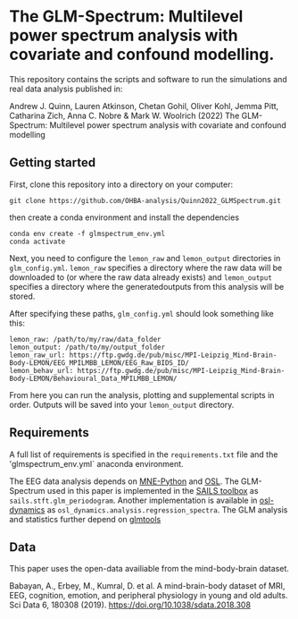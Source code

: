 # The GLM-Spectrum: Multilevel power spectrum analysis with covariate and confound modelling.
This repository contains the scripts and software to run the simulations and real data analysis published in:

Andrew J. Quinn, Lauren Atkinson, Chetan Gohil, Oliver Kohl, Jemma Pitt, Catharina Zich, Anna C. Nobre & Mark W. Woolrich (2022) The GLM-Spectrum: Multilevel power spectrum analysis with covariate and confound modelling

## Getting started

First, clone this repository into a directory on your computer:

```
git clone https://github.com/OHBA-analysis/Quinn2022_GLMSpectrum.git
```

then create a conda environment and install the dependencies

```
conda env create -f glmspectrum_env.yml
conda activate
```

Next, you need to configure the `lemon_raw` and `lemon_output` directories in `glm_config.yml`. `lemon_raw` specifies a directory where the raw data will be downloaded to (or where the raw data already exists) and `lemon_output` specifies a directory where the generatedoutputs from this analysis will be stored.

After specifying these paths, `glm_config.yml` should look something like this:

```
lemon_raw: /path/to/my/raw/data_folder
lemon_output: /path/to/my/output_folder
lemon_raw_url: https://ftp.gwdg.de/pub/misc/MPI-Leipzig_Mind-Brain-Body-LEMON/EEG_MPILMBB_LEMON/EEG_Raw_BIDS_ID/
lemon_behav_url: https://ftp.gwdg.de/pub/misc/MPI-Leipzig_Mind-Brain-Body-LEMON/Behavioural_Data_MPILMBB_LEMON/
```

From here you can run the analysis, plotting and supplemental scripts in order. Outputs will be saved into your `lemon_output` directory.


## Requirements

A full list of requirements is specified in the `requirements.txt` file and the 'glmspectrum_env.yml` anaconda environment.

The EEG data analysis depends on [MNE-Python](https://mne.tools/stable/index.html) and [OSL](https://github.com/OHBA-analysis/osl). The GLM-Spectrum used in this paper is implemented in the [SAILS toolbox](https://joss.theoj.org/papers/10.21105/joss.01982) as `sails.stft.glm_periodogram`. Another implementation is available in [osl-dynamics](https://github.com/OHBA-analysis/osl-dynamics) as `osl_dynamics.analysis.regression_spectra`. The GLM analysis and statistics further depend on [glmtools](https://pypi.org/project/glmtools/)

## Data

This paper uses the open-data availiable from the mind-body-brain dataset.

Babayan, A., Erbey, M., Kumral, D. et al. A mind-brain-body dataset of MRI, EEG, cognition, emotion, and peripheral physiology in young and old adults. Sci Data 6, 180308 (2019). 
https://doi.org/10.1038/sdata.2018.308

